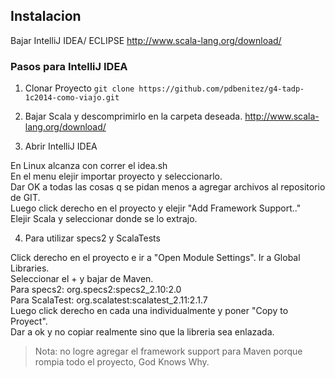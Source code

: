 <h2>Instalacion</h2>

Bajar IntelliJ IDEA/ ECLIPSE
http://www.scala-lang.org/download/

<h3>Pasos para IntelliJ IDEA</h3>

1. Clonar Proyecto
`git clone https://github.com/pdbenitez/g4-tadp-1c2014-como-viajo.git`

2. Bajar Scala y descomprimirlo en la carpeta deseada.
http://www.scala-lang.org/download/


3. Abrir IntelliJ IDEA
 
 En Linux alcanza con correr el idea.sh  
 En el menu elejir importar proyecto y seleccionarlo.  
 Dar OK a todas las cosas q se pidan menos a agregar archivos al repositorio de GIT.  
 Luego click derecho en el proyecto y elejir "Add Framework Support.."  
 Elejir Scala y seleccionar donde se lo extrajo.  

4. Para utilizar specs2 y ScalaTests
 
 Click derecho en el proyecto e ir a "Open Module Settings". Ir a Global Libraries.  
 Seleccionar el + y bajar de Maven.  
 Para specs2: org.specs2:specs2_2.10:2.0  
 Para ScalaTest: org.scalatest:scalatest_2.11:2.1.7  
 Luego click derecho en cada una individualmente y poner "Copy to Proyect".  
 Dar a ok y no copiar realmente sino que la libreria sea enlazada.  
> Nota: no logre agregar el framework support para Maven porque rompia todo el proyecto, God Knows Why.  
